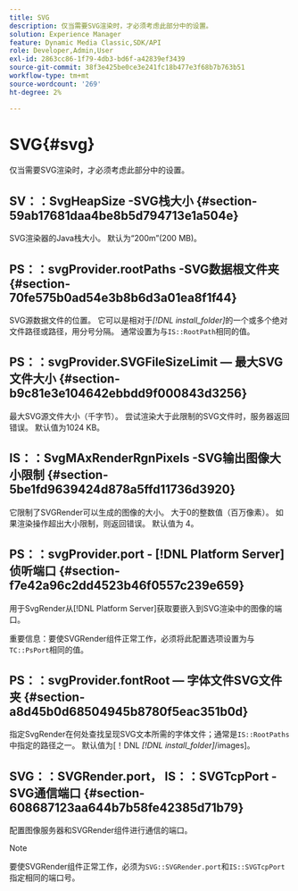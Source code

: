 ```yaml
---
title: SVG
description: 仅当需要SVG渲染时，才必须考虑此部分中的设置。
solution: Experience Manager
feature: Dynamic Media Classic,SDK/API
role: Developer,Admin,User
exl-id: 2863cc86-1f79-4db3-bd6f-a42839ef3439
source-git-commit: 38f3e425be0ce3e241fc18b477e3f68b7b763b51
workflow-type: tm+mt
source-wordcount: '269'
ht-degree: 2%

---
```


# SVG{#svg}

仅当需要SVG渲染时，才必须考虑此部分中的设置。

## SV：：SvgHeapSize -SVG栈大小 {#section-59ab17681daa4be8b5d794713e1a504e}

SVG渲染器的Java栈大小。 默认为“200m”(200 MB)。

## PS：：svgProvider.rootPaths -SVG数据根文件夹 {#section-70fe575b0ad54e3b8b6d3a01ea8f1f44}

SVG源数据文件的位置。 它可以是相对于&#x200B;*[!DNL install_folder]*&#x200B;的一个或多个绝对文件路径或路径，用分号分隔。 通常设置为与`IS::RootPath`相同的值。

## PS：：svgProvider.SVGFileSizeLimit — 最大SVG文件大小 {#section-b9c81e3e104642ebbdd9f000843d3256}

最大SVG源文件大小（千字节）。 尝试渲染大于此限制的SVG文件时，服务器返回错误。 默认值为1024 KB。

## IS：：SvgMAxRenderRgnPixels -SVG输出图像大小限制 {#section-5be1fd9639424d878a5ffd11736d3920}

它限制了SVGRender可以生成的图像的大小。 大于0的整数值（百万像素）。 如果渲染操作超出大小限制，则返回错误。 默认值为 4。

## PS：：svgProvider.port - [!DNL Platform Server]侦听端口 {#section-f7e42a96c2dd4523b46f0557c239e659}

用于SvgRender从[!DNL Platform Server]获取要嵌入到SVG渲染中的图像的端口。

重要信息：要使SVGRender组件正常工作，必须将此配置选项设置为与`TC::PsPort`相同的值。

## PS：：svgProvider.fontRoot — 字体文件SVG文件夹 {#section-a8d45b0d68504945b8780f5eac351b0d}

指定SvgRender在何处查找呈现SVG文本所需的字体文件；通常是`IS::RootPaths`中指定的路径之一。 默认值为[！DNL *[!DNL install_folder]*/images]。

## SVG：：SVGRender.port， IS：：SVGTcpPort -SVG通信端口 {#section-608687123aa644b7b58fe42385d71b79}

配置图像服务器和SVGRender组件进行通信的端口。

>[!NOTE]
>
>要使SVGRender组件正常工作，必须为`SVG::SVGRender.port`和`IS::SVGTcpPort`指定相同的端口号。
